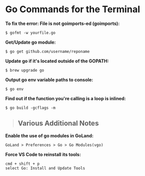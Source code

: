<!----------------------------------------------------------
 :::= === :::====  :::====  :::====      ::: :::====
 :::===== :::  === :::  === :::  ===     ::: :::  ===
 ======== ===  === ===  === ===  ===     === ===  ===
 === ==== ===  === ===  === ===  === ==  === ===  ===
 ===  ===  ======  =======   ======  ======   ======
------------------------------------------------------------>

# **Go Commands for the Terminal**

**To fix the error: File is not goimports-ed (goimports):**
```
$ gofmt -w yourfile.go
```

**Get/Update go module:**
```
$ go get github.com/username/reponame
```

**Update go if it's located outside of the GOPATH:**
```
$ brew upgrade go
```

**Output go env variable paths to console:**
```
$ go env
```

**Find out if the function you're calling is a loop is inlined:**
```
$ go build -gcflags -m
```

> ## Various Additional Notes

**Enable the use of go modules in GoLand:**
```
GoLand > Preferences > Go > Go Modules(vgo)
```

**Force VS Code to reinstall its tools:**
```
cmd + shift + p
select Go: Install and Update Tools
```